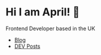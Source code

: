 # Hi I am April! 👋 
Frontend Developer based in the UK

- [Blog](https://aralovelace.dev)
- [DEV Posts](https://dev.to/aralovelace)


